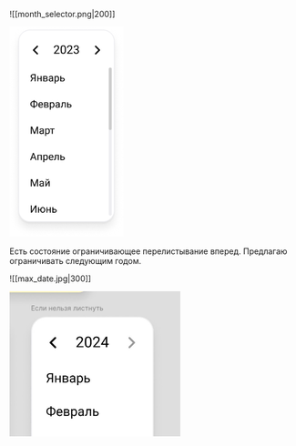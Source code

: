 

![[month_selector.png|200]]

<img src="../../assets/month_selector.png" width="200">

Есть состояние ограничивающее перелистывание вперед. Предлагаю ограничивать следующим годом.

![[max_date.jpg|300]]

<img src="../../assets/max_date.jpg" width="300">